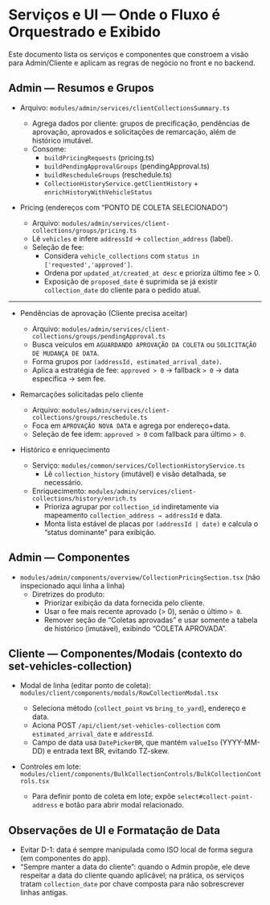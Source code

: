 # Serviços e UI — Onde o Fluxo é Orquestrado e Exibido

Este documento lista os serviços e componentes que constroem a visão para Admin/Cliente e aplicam as regras de negócio no front e no backend.

## Admin — Resumos e Grupos
- Arquivo: `modules/admin/services/clientCollectionsSummary.ts`
  - Agrega dados por cliente: grupos de precificação, pendências de aprovação, aprovados e solicitações de remarcação, além de histórico imutável.
  - Consome:
    - `buildPricingRequests` (pricing.ts)
    - `buildPendingApprovalGroups` (pendingApproval.ts)
    - `buildRescheduleGroups` (reschedule.ts)
    - `CollectionHistoryService.getClientHistory` + `enrichHistoryWithVehicleStatus`

- Pricing (endereços com “PONTO DE COLETA SELECIONADO”)
  - Arquivo: `modules/admin/services/client-collections/groups/pricing.ts`
  - Lê `vehicles` e infere `addressId` → `collection_address` (label).
  - Seleção de fee:
    - Considera `vehicle_collections` com `status in ['requested','approved']`.
    - Ordena por `updated_at/created_at desc` e prioriza último fee > 0.
    - Exposição de `proposed_date` é suprimida se já existir `collection_date` do cliente para o pedido atual.
****
- Pendências de aprovação (Cliente precisa aceitar)
  - Arquivo: `modules/admin/services/client-collections/groups/pendingApproval.ts`
  - Busca veículos em `AGUARDANDO APROVAÇÃO DA COLETA` ou `SOLICITAÇÃO DE MUDANÇA DE DATA`.
  - Forma grupos por `(addressId, estimated_arrival_date)`.
  - Aplica a estratégia de fee: `approved > 0` → fallback `> 0` → data específica → sem fee.

- Remarcações solicitadas pelo cliente
  - Arquivo: `modules/admin/services/client-collections/groups/reschedule.ts`
  - Foca em `APROVAÇÃO NOVA DATA` e agrega por endereço+data.
  - Seleção de fee idem: `approved > 0` com fallback para último `> 0`.

- Histórico e enriquecimento
  - Serviço: `modules/common/services/CollectionHistoryService.ts`
    - Lê `collection_history` (imutável) e visão detalhada, se necessário.
  - Enriquecimento: `modules/admin/services/client-collections/history/enrich.ts`
    - Prioriza agrupar por `collection_id` indiretamente via mapeamento `collection_address → addressId` e data.
    - Monta lista estável de placas por `(addressId | date)` e calcula o “status dominante” para exibição.

## Admin — Componentes
- `modules/admin/components/overview/CollectionPricingSection.tsx` (não inspecionado aqui linha a linha)
  - Diretrizes do produto:
    - Priorizar exibição da data fornecida pelo cliente.
    - Usar o fee mais recente aprovado (> 0), senão o último `> 0`.
    - Remover seção de “Coletas aprovadas” e usar somente a tabela de histórico (imutável), exibindo “COLETA APROVADA”.

## Cliente — Componentes/Modais (contexto do set-vehicles-collection)
- Modal de linha (editar ponto de coleta): `modules/client/components/modals/RowCollectionModal.tsx`
  - Seleciona método (`collect_point` vs `bring_to_yard`), endereço e data.
  - Aciona POST `/api/client/set-vehicles-collection` com `estimated_arrival_date` e `addressId`.
  - Campo de data usa `DatePickerBR`, que mantém `valueIso` (YYYY-MM-DD) e entrada text BR, evitando TZ-skew.

- Controles em lote: `modules/client/components/BulkCollectionControls/BulkCollectionControls.tsx`
  - Para definir ponto de coleta em lote; expõe `select#collect-point-address` e botão para abrir modal relacionado.

## Observações de UI e Formatação de Data
- Evitar D-1: data é sempre manipulada como ISO local de forma segura (em componentes do app).
- “Sempre manter a data do cliente”: quando o Admin propõe, ele deve respeitar a data do cliente quando aplicável; na prática, os serviços tratam `collection_date` por chave composta para não sobrescrever linhas antigas.

